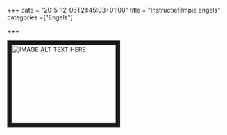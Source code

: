 +++
date = "2015-12-06T21:45:03+01:00"
title = "Instructiefilmpje engels"
categories =["Engels"]

+++

<a href="http://www.youtube.com/watch?feature=player_embedded&v=kyP6U8SHb90
" target="_blank"><img src="http://img.youtube.com/vi/kyP6U8SHb90/0.jpg" 
alt="IMAGE ALT TEXT HERE" width="240" height="180" border="10" /></a>